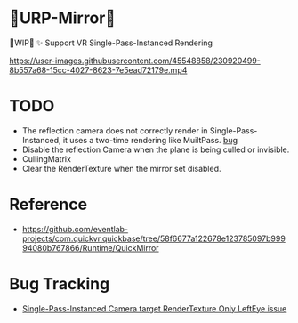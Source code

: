 # 🚧URP-Mirror🚧
🚧WIP🚧
✨ Support VR Single-Pass-Instanced Rendering 

  https://user-images.githubusercontent.com/45548858/230920499-8b557a68-15cc-4027-8623-7e5ead72179e.mp4
# TODO 
- The reflection camera does not correctly render in Single-Pass-Instanced, it uses a two-time rendering like MuiltPass. [bug](#bug-tracking)
- Disable the reflection Camera when the plane is being culled or invisible.
- CullingMatrix
- Clear the RenderTexture when the mirror set disabled.
# Reference
- https://github.com/eventlab-projects/com.quickvr.quickbase/tree/58f6677a122678e123785097b99994080b767866/Runtime/QuickMirror
# Bug Tracking
- [Single-Pass-Instanced Camera target RenderTexture Only LeftEye issue](https://issuetracker.unity3d.com/issues/xrsdk-urp-camera-with-a-rendertexture-does-not-render-in-stereo-in-spi-slash-multiview)
